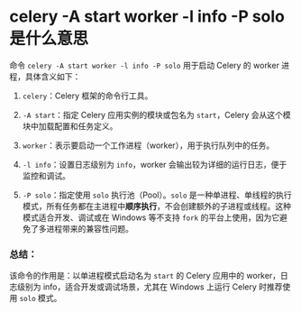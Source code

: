 # celery -A start worker -l info -P solo 是什么意思
命令 `celery -A start worker -l info -P solo` 用于启动 Celery 的 worker 进程，具体含义如下：

1. `celery`：Celery 框架的命令行工具。

2. `-A start`：指定 Celery 应用实例的模块或包名为 `start`，Celery 会从这个模块中加载配置和任务定义。

3. `worker`：表示要启动一个工作进程（worker），用于执行队列中的任务。

4. `-l info`：设置日志级别为 `info`，worker 会输出较为详细的运行日志，便于监控和调试。

5. `-P solo`：指定使用 `solo` 执行池（Pool）。`solo` 是一种单进程、单线程的执行模式，所有任务都在主进程中**顺序执行**，不会创建额外的子进程或线程。这种模式适合开发、调试或在 Windows 等不支持 `fork` 的平台上使用，因为它避免了多进程带来的兼容性问题。

### 总结：
该命令的作用是：以单进程模式启动名为 `start` 的 Celery 应用中的 worker，日志级别为 info，适合开发或调试场景，尤其在 Windows 上运行 Celery 时推荐使用 `solo` 模式。